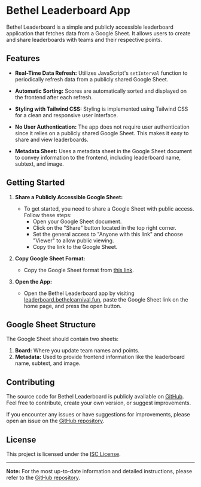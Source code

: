 # Bethel Leaderboard App

Bethel Leaderboard is a simple and publicly accessible leaderboard application that fetches data from a Google Sheet. It allows users to create and share leaderboards with teams and their respective points.

## Features

- **Real-Time Data Refresh:** Utilizes JavaScript's `setInterval` function to periodically refresh data from a publicly shared Google Sheet.

- **Automatic Sorting:** Scores are automatically sorted and displayed on the frontend after each refresh.

- **Styling with Tailwind CSS:** Styling is implemented using Tailwind CSS for a clean and responsive user interface.

- **No User Authentication:** The app does not require user authentication since it relies on a publicly shared Google Sheet. This makes it easy to share and view leaderboards.

- **Metadata Sheet:** Uses a metadata sheet in the Google Sheet document to convey information to the frontend, including leaderboard name, subtext, and image.

## Getting Started

1. **Share a Publicly Accessible Google Sheet:**
   - To get started, you need to share a Google Sheet with public access. Follow these steps:
     - Open your Google Sheet document.
     - Click on the "Share" button located in the top right corner.
     - Set the general access to "Anyone with this link" and choose "Viewer" to allow public viewing.
     - Copy the link to the Google Sheet.

2. **Copy Google Sheet Format:**
   - Copy the Google Sheet format from [this link](https://docs.google.com/spreadsheets/d/1wIL2frAZIAV8cYL1fQfMU-XHx72pSz1VGop-V3iSI4M/edit?usp=sharing).

3. **Open the App:**
   - Open the Bethel Leaderboard app by visiting [leaderboard.bethelcarnival.fun](https://leaderboard.bethelcarnival.fun), paste the Google Sheet link on the home page, and press the open button.

## Google Sheet Structure

The Google Sheet should contain two sheets:

1. **Board:** Where you update team names and points.
2. **Metadata:** Used to provide frontend information like the leaderboard name, subtext, and image.

## Contributing

The source code for Bethel Leaderboard is publicly available on [GitHub](https://github.com/solomonshalom/myleaderboard). Feel free to contribute, create your own version, or suggest improvements. 

If you encounter any issues or have suggestions for improvements, please open an issue on the [GitHub repository](https://github.com/solomonshalom/myleaderboard).

## License

This project is licensed under the [ISC License](LICENSE).

---

**Note:** For the most up-to-date information and detailed instructions, please refer to the [GitHub repository](https://github.com/solomonshalom/myleaderboard).
